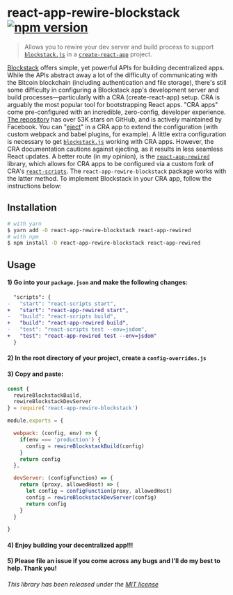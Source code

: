 react-app-rewire-blockstack [![npm version](https://img.shields.io/npm/v/react-app-rewire-blockstack.svg?style=flat)](https://www.npmjs.com/package/react-app-rewire-blockstack)
=============================

> Allows you to rewire your dev server and build process to support [`blockstack.js`](https://github.com/blockstack/blockstack.js) in a [`create-react-app`](https://github.com/facebookincubator/create-react-app) project.

[Blockstack](https://blockstack.org) offers simple, yet powerful APIs for building decentralized apps. While the APIs abstract away a lot of the difficulty of communicating with the Bitcoin blockchain (including authentication and file storage), there's still some difficulty in configuring a Blockstack app's development server and build processes––particularly with a CRA (create-react-app) setup. CRA is arguably the most popular tool for bootstrapping React apps. "CRA apps" come pre-configured with an incredible, zero-config, developer experience. [The repository](https://github.com/facebookincubator/create-react-app) has over 53K stars on GitHub, and is actively maintained by Facebook. You can "[eject](https://stackoverflow.com/questions/48308936/what-does-this-react-scripts-eject-command-do)" in a CRA app to extend the configuration (with custom webpack and babel plugins, for example). A little extra configuration is necessary to get [`blockstack.js`](https://github.com/blockstack/blockstack.js) working with CRA apps. However, the CRA documentation cautions against ejecting, as it results in less seamless React updates. A better route (in my opinion), is the [`react-app-rewired`](https://github.com/timarney/react-app-rewired) library, which allows for CRA apps to be configured via a custom fork of CRA's [`react-scripts`](https://github.com/facebook/create-react-app/tree/master). The `react-app-rewire-blockstack` package works with the latter method. To implement Blockstack in your CRA app, follow the instructions below:


## Installation

```sh
# with yarn
$ yarn add -D react-app-rewire-blockstack react-app-rewired
# with npm
$ npm install -D react-app-rewire-blockstack react-app-rewired
```

## Usage

#### 1) Go into your `package.json` and make the following changes:
```diff
  "scripts": {
-   "start": "react-scripts start",
+   "start": "react-app-rewired start",
-   "build": "react-scripts build",
+   "build": "react-app-rewired build",
-   "test": "react-scripts test --env=jsdom",
+   "test": "react-app-rewired test --env=jsdom"
  }
```

#### 2) In the root directory of your project, create a `config-overrides.js`
#### 3) Copy and paste:


```js
const {
  rewireBlockstackBuild,
  rewireBlockstackDevServer
} = require('react-app-rewire-blockstack')

module.exports = {

  webpack: (config, env) => {
    if(env === 'production') {
      config = rewireBlockstackBuild(config)
    }
    return config
  },

  devServer: (configFunction) => {
    return (proxy, allowedHost) => {
      let config = configFunction(proxy, allowedHost)
      config = rewireBlockstackDevServer(config)
      return config
    }
  }

}
```
#### 4) Enjoy building your decentralized app!!!

#### 5) Please file an issue if you come across any bugs and I'll do my best to help. Thank you!



###### This library has been released under the [MIT license](https://mit-license.org/)